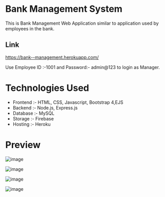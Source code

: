 # Bank Management System
This is Bank Management Web Application similar to application used by employees in the bank.
## Link
https://bank--management.herokuapp.com/

Use Employee ID :-1001 and Password:- admin@123 to login as Manager.

# Technologies Used
* Frontend :- HTML, CSS, Javascript, Bootstrap 4,EJS
* Backend :- Node.js, Express.js
* Database :- MySQL
* Storage :- Firebase
* Hosting :- Heroku


# Preview
![image](https://i.ibb.co/4STBy1Q/Screenshot-128.png)


![image](https://i.ibb.co/M56nVyN/Screenshot-163.png)


![image](https://i.ibb.co/mX7mNzj/Screenshot-164.png)


![image](https://i.ibb.co/s5G0drv/Screenshot-165.png)


